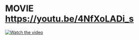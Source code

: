 # MOVIE https://youtu.be/4NfXoLADi_s

[![Watch the video](https://img.youtube.com/vi/4NfXoLADi_s/maxresdefault.jpg)](https://youtu.be/4NfXoLADi_s)
